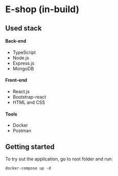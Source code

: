 # E-shop (in-build)
## Used stack
#### Back-end
* TypeScript
* Node.js
* Express.js
* MongoDB
#### Front-end
* React.js
* Bootstrap-react
* HTML and CSS
#### Tools
* Docker
* Postman
## Getting started
To try out the application, go to root folder and run:
```
docker-compose up -d
```
